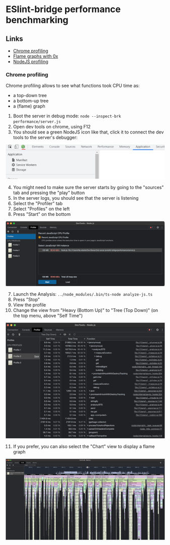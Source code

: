 
# ESlint-bridge performance benchmarking

## Links

- [Chrome profiling](https://medium.com/@basakabhijoy/debugging-and-profiling-memory-leaks-in-nodejs-using-chrome-e8ece4560dba)
- [Flame graphs with 0x](https://github.com/davidmarkclements/0x)
- [NodeJS profiling](https://nodejs.org/en/docs/guides/simple-profiling/)

### Chrome profiling

Chrome profiling allows to see what functions took CPU time as:
- a top-down tree
- a bottom-up tree
- a (flame) graph

1. Boot the server in debug mode: `node --inspect-brk performance/server.js`
2. Open dev tools on chrome, using F12
3. You should see a green NodeJS icon like that, click it to connect the dev tools to the server's debugger:

![dev tools](images/dev-tools.png)

4. You might need to make sure the server starts by going to the "sources" tab and pressing the "play" button
5. In the server logs, you should see that the server is listening
6. Select the "Profiler" tab
5. Select "Profiles" on the left
6. Press "Start" on the bottom

![profiler](images/profiler.png)

7. Launch the Analysis: `../node_modules/.bin/ts-node analyze-js.ts`
8. Press "Stop"
9. View the profile
10. Change the view from "Heavy (Bottom Up)" to "Tree (Top Down)" (on the top menu, above "Self Time")

![profile](images/profile.png)

11. If you prefer, you can also select the "Chart" view to display a flame graph

![flame graph](images/flame.png)
